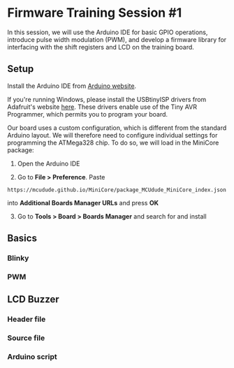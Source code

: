 # Firmware Training Session #1
In this session, we will use the Arduino IDE for basic GPIO operations,
introduce pulse width modulation (PWM), and develop a firmware library for
interfacing with the shift registers and LCD on the training board.

## Setup
Install the Arduino IDE from 
[Arduino website](https://www.arduino.cc/en/Main/Software).

If you're running Windows, please install the USBtinyISP drivers from
Adafruit's website [here](https://learn.adafruit.com/usbtinyisp/drivers). These
drivers enable use of the Tiny AVR Programmer, which permits you to program your
board.

Our board uses a custom configuration, which is different from the standard
Arduino layout. We will therefore need to configure individual settings for
programming the ATMega328 chip. To do so, we will load in the MiniCore package:
1. Open the Arduino IDE

2. Go to **File > Preference**. Paste 
```text
https://mcudude.github.io/MiniCore/package_MCUdude_MiniCore_index.json
``` 
into **Additional Boards Manager URLs** and press **OK**

3. Go to **Tools > Board > Boards Manager** and search for and install 


## Basics

### Blinky
### PWM

## LCD Buzzer

### Header file
### Source file
### Arduino script
